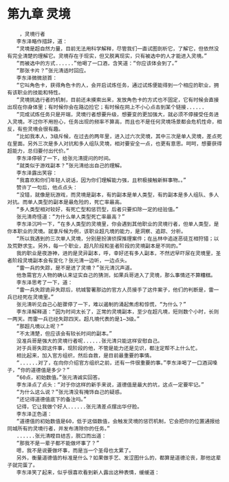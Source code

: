 # 第九章 灵境
        ，灵境行者
       李东泽略作措辞，道：
       “灵境是超自然力量，目前无法用科学解释，尽管我们一直试图剖析它，了解它，但依然没有完全清楚的理解它。灵境存在于现实，但又脱离现实，只有被选中的人才能进入灵境。”
       “而被选中的方式......”他喝了一口酒，含笑道：“你应该体会到了。”
       “那张卡片？”张元清适时回应。
       李东泽微微颔首：
       “它叫角色卡，获得角色卡的人，会开启试炼任务，通过试炼便能得到一个相应的职业，拥有该职业的技能和特性。
       “灵境挑选行者的机制，目前还未摸索出来，发放角色卡的方式也不固定，它有时候会直接出现在你身体里；有时候你会在路边捡它；有时候在网上不小心点击到某个链接......
       “完成试炼任务只是开端，灵境行者想要升级，想要变的更加强大，就必须不停接受任务进入灵境。不过你不用担心，任务出现的频率不算高，而且也不是任何灵境场景都会危机性命，相反，有些灵境会很有趣。
       “比如我本人，3级斥候，在过去的两年里，进入过六次灵境，其中三次是单人灵境，差点死在里面。另外三次是多人对抗和多人组队灵境，相对要安全一点，也更有意思。呵呵，想要获得超能力，总归要付出代价。”
       李东泽停顿了一下，给张元清提问的时间。
       “就类似于游戏副本？”张元清给出自己的理解。
       李东泽露出笑容：
       “我喜欢和你们年轻人说话，因为你们理解能力强，且积极接触新鲜事物。。”
       赞许了一句后，他点点头：
       “没错，就像是玩游戏，而灵境是副本，有的副本是单人类型，有的副本是多人组队、多人对抗。而单人类型的副本是最危险的，死亡率最高。
       “多人类型相对较好，有死亡型和惩罚型，后者只要扣除一定的经验值。”
       张元清奇怪道：“为什么单人类型死亡率最高？”
       李东泽沉吟一下，“在多人类型的灵境里，你会遇到其他职业的灵境行者，但单人类型，是你本职业的灵境。就拿斥候为例，该职业超凡境的能力，是洞察、追踪、分析。
       “所以我遇到的三次单人灵境，分别是扮演侦探推理案件；在丛林中追逐恶徒互相狩猎；以及荒野求生。另外，每一个职业，超凡阶段和圣者阶段的灵境副本是不同的。”
       我的职业是夜游神，进的是灵异副本，呼，幸好还有多人副本，不然迟早吓尿在灵境里，圣者阶段灵境副本会有变化？张元清一边听，一边点头。
       “雷一兵的失踪，是不是进了灵境？”张元清沉声道。
       他急需官方人物的确认来证实自己的猜测，如果兵哥进入了灵境，那么事情还不算糟糕。
       李东泽思考了一下，道：
       “雷一兵失踪诡异失踪后，杭城警署那边的官方人员接手了这件案子，他们的判断是，雷一兵已经死在灵境里。”
       张元清听见自己心脏骤停了一下，难以遏制的涌起焦虑和惊慌，“为什么？”
       李东泽解释道：“因为时间太长了，正常的灵境副本，至少在超凡境，短则数个小时，长则一两天。而雷一兵已经失踪四天。超凡境代表的是1—3级。”
       “那超凡境以上呢？”
       “不太清楚，但应该会有较长时间的副本。”
       没准兵哥是强大的灵境行者呢......张元清只能这样安慰自己。
       对于兵哥失踪这件事，现阶段的他，不管是能力还是见识，都注定帮不上什么忙。
       相比起来，加入官方组织，然后自救，是目前最重要的事情。
       “......对了，在向你介绍官方组织之前，还有一件很重要的事。”李东泽喝了一口酒润嗓子，“你的道德值是多少？”
       “60点，初始数值。”张元清诚实回答。
       李东泽点了点头：“对于你这样的新手来说，道德值是最大的坑，这点一定要牢记。”
       “为什么这么说？”张元清没有掩饰自己的疑惑。
       “还记得道德值底下的备注吗。”
       记得，它让我做个好人......张元清差点摆出华仔脸。
       李东泽正色道：
       “道德值的初始数值是60，低于这個数值，会触发灵境的惩罚机制，它会把你的位置通报给同城所有的灵境行者，并发布清除你的任务。”
       ......张元清瞠目结舌，脱口而出道：
       “那我不是一辈子都不能做坏事了？”
       嗯，我不是说要做坏事，而是当一个圣母也太累了。
       另外，衡量道德值的标准是什么？如果做手艺、发涩图什么的，都算是道德沦丧，那他这辈子就完蛋了。
       李东泽笑了起来，似乎很喜欢看到新人露出这种表情，缓缓道：
